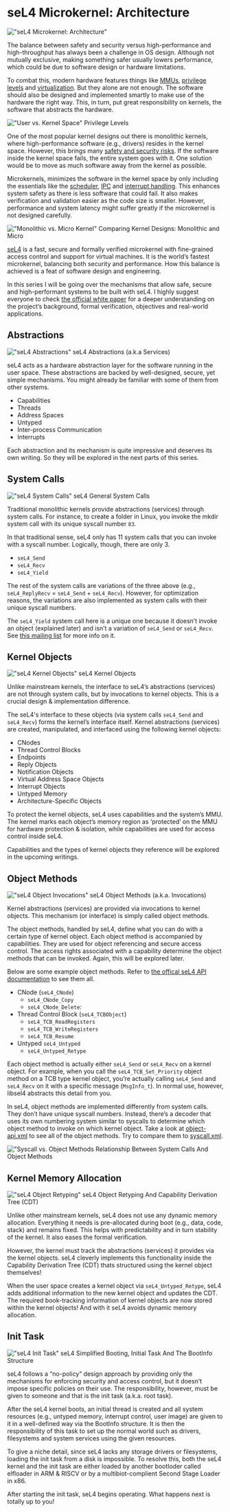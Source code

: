 # seL4 Microkernel: Architecture

!["seL4 Microkernel: Architecture"](./Media/header.png)

The balance between safety and security versus high-performance and high-throughput has always been a challenge in OS design. Although not mutually exclusive, making something safer usually lowers performance, which could be due to software design or hardware limitations.

To combat this, modern hardware features things like [MMUs](https://en.wikipedia.org/wiki/Memory_management_unit), [privilege levels](https://developer.arm.com/documentation/102412/0103/Privilege-and-Exception-levels) and [virtualization](https://en.wikipedia.org/wiki/Virtualization). But they alone are not enough. The software should also be designed and implemented smartly to make use of the hardware the right way. This, in turn, put great responsibility on kernels, the software that abstracts the hardware.

!["User vs. Kernel Space"](./Media/Privilege_Levels.PNG)
Privilege Levels

One of the most popular kernel designs out there is monolithic kernels, where high-performance software (e.g., drivers) resides in the kernel space. However, this brings many [safety and security risks](https://www.forbes.com/sites/kateoflahertyuk/2024/07/19/crowdstrike-windows-outage-what-happened-and-what-to-do-next/). If the software inside the kernel space fails, the entire system goes with it. One solution would be to move as much software away from the kernel as possible.

Microkernels, minimizes the software in the kernel space by only including the essentials like the [scheduler](https://en.wikipedia.org/wiki/Scheduling_(computing)), [IPC](https://en.wikipedia.org/wiki/Inter-process_communication) and [interrupt handling](https://en.wikipedia.org/wiki/Interrupt_handler). This enhances system safety as there is less software that could fail. It also makes verification and validation easier as the code size is smaller. However, performance and system latency might suffer greatly if the microkernel is not designed carefully.

!["Monolithic vs. Micro Kernel"](./Media/Monolithic_Micro.PNG)
Comparing Kernel Designs: Monolithic and Micro

[seL4](https://beta.sel4.systems) is a fast, secure and formally verified microkernel with fine-grained access control and support for virtual machines. It is the world’s fastest microkernel, balancing both security and performance. How this balance is achieved is a feat of software design and engineering.

In this series I will be going over the mechanisms that allow safe, secure and high-performant systems to be built with seL4. I highly suggest everyone to check [the official white paper](https://sel4.systems/About/seL4-whitepaper.pdf) for a deeper understanding on the project’s background, formal verification, objectives and real-world applications.

## Abstractions

!["seL4 Abstractions"](./Media/Abstractions.PNG)
seL4 Abstractions (a.k.a Services)

seL4 acts as a hardware abstraction layer for the software running in the user space. These abstractions are backed by well-designed, secure, yet simple mechanisms. You might already be familiar with some of them from other systems.
- Capabilities
- Threads
- Address Spaces
- Untyped
- Inter-process Communication
- Interrupts

Each abstraction and its mechanism is quite impressive and deserves its own writing. So they will be explored in the next parts of this series.

## System Calls

!["seL4 System Calls"](./Media/System_Calls.PNG)
seL4 General System Calls

Traditional monolithic kernels provide abstractions (services) through system calls. For instance, to create a folder in Linux, you invoke the mkdir system call with its unique syscall number `83`.

In that traditional sense, seL4 only has 11 system calls that you can invoke with a syscall number. Logically, though, there are only 3.
- `seL4_Send`
- `seL4_Recv`
- `seL4_Yield`

The rest of the system calls are variations of the three above (e.g., `seL4_ReplyRecv` = `seL4_Send` + `seL4_Recv`). However, for optimization reasons, the variations are also implemented as system calls with their unique syscall numbers.

The `seL4_Yield` system call here is a unique one because it doesn’t invoke an object (explained later) and isn’t a variation of `seL4_Send` or `seL4_Recv`. See [this mailing list](https://lists.sel4.systems/hyperkitty/list/devel@sel4.systems/message/KEJXVPMZBE2X27FGD3INUGH5PPVCHBP4/) for more info on it.

## Kernel Objects

!["seL4 Kernel Objects"](./Media/Kernel_Objects.PNG)
seL4 Kernel Objects

Unlike mainstream kernels, the interface to seL4’s abstractions (services) are not through system calls, but by invocations to kernel objects. This is a crucial design & implementation difference.

The seL4's interface to these objects (via system calls `seL4_Send` and `seL4_Recv`) forms the kernel’s interface itself. Kernel abstractions (services) are created, manipulated, and interfaced using the following kernel objects:
- CNodes
- Thread Control Blocks
- Endpoints
- Reply Objects
- Notification Objects
- Virtual Address Space Objects
- Interrupt Objects
- Untyped Memory
- Architecture-Specific Objects

To protect the kernel objects, seL4 uses capabilities and the system’s MMU. The kernel marks each object’s memory region as ‘protected’ on the MMU for hardware protection & isolation, while capabilities are used for access control inside seL4.

Capabilities and the types of kernel objects they reference will be explored in the upcoming writings.

## Object Methods

!["seL4 Object Invocations"](./Media/Object_Invocation.PNG)
seL4 Object Methods (a.k.a. Invocations)

Kernel abstractions (services) are provided via invocations to kernel objects. This mechanism (or interface) is simply called object methods.

The object methods, handled by seL4, define what you can do with a certain type of kernel object. Each object method is accompanied by capabilities. They are used for object referencing and secure access control. The access rights associated with a capability determine the object methods that can be invoked. Again, this will be explored later.

Below are some example object methods. Refer to [the offical seL4 API documentation](https://docs.sel4.systems/projects/sel4/api-doc.html) to see them all.
- CNode (`seL4_CNode`)
  - `seL4_CNode_Copy`
  - `seL4_CNode_Delete`:
- Thread Control Block (`seL4_TCBObject`)
  - `seL4_TCB_ReadRegisters`
  - `seL4_TCB_WriteRegisters`
  - `seL4_TCB_Resume`
- Untyped `seL4_Untyped`
  - `seL4_Untyped_Retype`

Each object method is actually either `seL4_Send` or `seL4_Recv` on a kernel object. For example, when you call the `seL4_TCB_Set_Priority` object method on a TCB type kernel object, you’re actually calling `seL4_Send` and `seL4_Recv` on it with a specific message (`MsgInfo_t`). In normal use, however, libsel4 abstracts this detail from you.

In seL4, object methods are implemented differently from system calls. They don’t have unique syscall numbers. Instead, there’s a decoder that uses its own numbering system similar to syscalls to determine which object method to invoke on which kernel object.
Take a look at [object-api.xml](https://github.com/seL4/seL4/blob/master/libsel4/include/interfaces/object-api.xml) to see all of the object methods. Try to compare them to [syscall.xml](https://github.com/seL4/seL4/blob/master/libsel4/include/api/syscall.xml).

!["Syscall vs. Object Methods](./Media/Syscall_Object_Method.PNG)
Relationship Between System Calls And Object Methods

## Kernel Memory Allocation

!["seL4 Object Retyping"](./Media/Object_Retyping.PNG)
seL4 Object Retyping And Capability Derivation Tree (CDT)

Unlike other mainstream kernels, seL4 does not use any dynamic memory allocation. Everything it needs is pre-allocated during boot (e.g., data, code, stack) and remains fixed. This helps with predictability and in turn stability of the kernel. It also eases the formal verification.

However, the kernel must track the abstractions (services) it provides via the kernel objects. seL4 cleverly implements this functionality inside the Capability Derivation Tree (CDT) thats structured using the kernel object themselves!

When the user space creates a kernel object via `seL4_Untyped_Retype`, seL4 adds additional information to the new kernel object and updates the CDT. The required book-tracking information of kernel objects are now stored within the kernel objects! And with it seL4 avoids dynamic memory allocation.

## Init Task

!["seL4 Init Task"](./Media/Booting_init_task.PNG)
seL4 Simplified Booting, Initial Task And The BootInfo Structure

seL4 follows a “no-policy” design approach by providing only the mechanisms for enforcing security and access control, but it doesn’t impose specific policies on their use. The responsibility, however, must be given to someone and that is the init task (a.k.a. root task).

After the seL4 kernel boots, an initial thread is created and all system resources (e.g., untyped memory, interrupt control, user image) are given to it in a well-defined way via the BootInfo structure. It is then the responsibility of this task to set up the normal world such as drivers, filesystems and system services using the given resources.

To give a niche detail, since seL4 lacks any storage drivers or filesystems, loading the init task from a disk is impossible. To resolve this, both the seL4 kernel and the init task are either loaded by another bootloder called elfloader in ARM & RISCV or by a multibiot-complient Second Stage Loader in x86.

After starting the init task, seL4 begins operating. What happens next is totally up to you!
